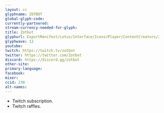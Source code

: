 ```yaml
---
layout: cc
glyphname: ZOTBOT
global-glyph-code:
currently-partnered:
stream-currency-needed-for-glyph:
title: Zotbot
glyphurl: ExportManifest/Lotus/Interface/Icons/Player/ContentCreators/Zotbot.png
glyphwave: 12
youtube:
twitch: https://twitch.tv/zotbot
twitter: https://twitter.com/Zotbot
discord: https://discord.gg/zotbot
other-site:
primary-language:
facebook:
mixer:
ccid: 230
alt-names:
---
```

* Twitch subscription.
* Twitch raffles.
